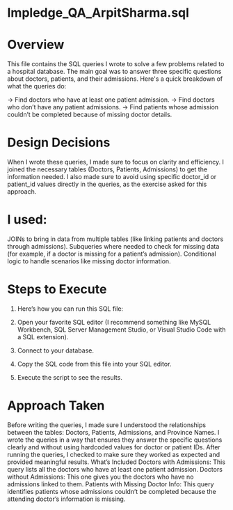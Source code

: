 # Impledge_QA_ArpitSharma.sql
# Overview
This file contains the SQL queries I wrote to solve a few problems related to a hospital database. The main goal was to answer three specific questions about doctors, patients, and their admissions. Here's a quick breakdown of what the queries do:

-> Find doctors who have at least one patient admission.
-> Find doctors who don’t have any patient admissions.
-> Find patients whose admission couldn’t be completed because of missing doctor details.
# Design Decisions
When I wrote these queries, I made sure to focus on clarity and efficiency. I joined the necessary tables (Doctors, Patients, Admissions) to get the information needed. I also made sure to avoid using specific doctor_id or patient_id values directly in the queries, as the exercise asked for this approach.

# I used:

JOINs to bring in data from multiple tables (like linking patients and doctors through admissions).
Subqueries where needed to check for missing data (for example, if a doctor is missing for a patient’s admission).
Conditional logic to handle scenarios like missing doctor information.

# Steps to Execute
1) Here’s how you can run this SQL file:

2) Open your favorite SQL editor (I recommend something like MySQL Workbench, SQL Server Management Studio, or Visual Studio Code with a SQL extension).
3) Connect to your database.
4) Copy the SQL code from this file into your SQL editor.
5) Execute the script to see the results.

# Approach Taken
Before writing the queries, I made sure I understood the relationships between the tables: Doctors, Patients, Admissions, and Province Names.
I wrote the queries in a way that ensures they answer the specific questions clearly and without using hardcoded values for doctor or patient IDs.
After running the queries, I checked to make sure they worked as expected and provided meaningful results.
What’s Included
Doctors with Admissions: This query lists all the doctors who have at least one patient admission.
Doctors without Admissions: This one gives you the doctors who have no admissions linked to them.
Patients with Missing Doctor Info: This query identifies patients whose admissions couldn’t be completed because the attending doctor’s information is missing.
